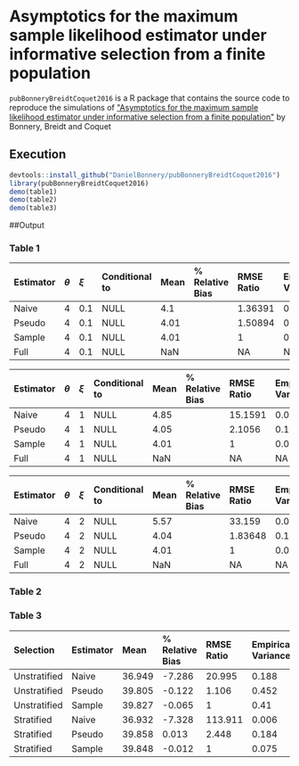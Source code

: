 # Asymptotics for the maximum sample likelihood estimator under informative selection from a finite population

`pubBonneryBreidtCoquet2016` is a R package that contains the source code to reproduce the simulations of ["Asymptotics for the maximum sample likelihood estimator under informative selection from a finite population"](http://www.e-publications.org/ims/submission/BEJ/user/submissionFile/23537?confirm=3b2ff5b3) by Bonnery, Breidt and Coquet

## Execution

```r
devtools::install_github("DanielBonnery/pubBonneryBreidtCoquet2016")
library(pubBonneryBreidtCoquet2016)
demo(table1)
demo(table2)
demo(table3)
```

##Output



                                                                                                
### Table 1


|Estimator |$\theta$ |$\xi$ |Conditional to |Mean |% Relative Bias |RMSE Ratio |Empirical Variance |Asymptotic Variance |
|:---------|:--------|:-----|:--------------|:----|:---------------|:----------|:------------------|:-------------------|
|Naive     |4        |0.1   |NULL           |4.1  |                |1.36391    |0.0191181          |NA                  |
|Pseudo    |4        |0.1   |NULL           |4.01 |                |1.50894    |0.0313853          |NA                  |
|Sample    |4        |0.1   |NULL           |4.01 |                |1          |0.0208288          |0.0189171           |
|Full      |4        |0.1   |NULL           |NaN  |                |NA         |NA                 |NA                  |



|Estimator |$\theta$ |$\xi$ |Conditional to |Mean |% Relative Bias |RMSE Ratio |Empirical Variance |Asymptotic Variance |
|:---------|:--------|:-----|:--------------|:----|:---------------|:----------|:------------------|:-------------------|
|Naive     |4        |1     |NULL           |4.85 |                |15.1591    |0.0315874          |NA                  |
|Pseudo    |4        |1     |NULL           |4.05 |                |2.1056     |0.103356           |NA                  |
|Sample    |4        |1     |NULL           |4.01 |                |1          |0.0499598          |0.0452844           |
|Full      |4        |1     |NULL           |NaN  |                |NA         |NA                 |NA                  |



|Estimator |$\theta$ |$\xi$ |Conditional to |Mean |% Relative Bias |RMSE Ratio |Empirical Variance |Asymptotic Variance |
|:---------|:--------|:-----|:--------------|:----|:---------------|:----------|:------------------|:-------------------|
|Naive     |4        |2     |NULL           |5.57 |                |33.159     |0.0542914          |NA                  |
|Pseudo    |4        |2     |NULL           |4.04 |                |1.83648    |0.138569           |NA                  |
|Sample    |4        |2     |NULL           |4.01 |                |1          |0.076156           |0.0726147           |
|Full      |4        |2     |NULL           |NaN  |                |NA         |NA                 |NA                  |

### Table 2




### Table 3


|Selection    |Estimator |Mean   |% Relative Bias |RMSE Ratio |Empirical Variance |Average Estimated Variance |Variance Ratio |
|:------------|:---------|:------|:---------------|:----------|:------------------|:--------------------------|:--------------|
|Unstratified |Naive     |36.949 |-7.286          |20.995     |0.188              |0.186                      |0.989          |
|Unstratified |Pseudo    |39.805 |-0.122          |1.106      |0.452              |0.419                      |0.926          |
|Unstratified |Sample    |39.827 |-0.065          |1          |0.41               |0.388                      |0.945          |
|Stratified   |Naive     |36.932 |-7.328          |113.911    |0.006              |0.188                      |30.271         |
|Stratified   |Pseudo    |39.858 |0.013           |2.448      |0.184              |0.169                      |0.923          |
|Stratified   |Sample    |39.848 |-0.012          |1          |0.075              |0.066                      |0.886          |
